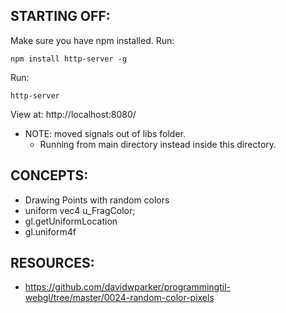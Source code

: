 ## STARTING OFF:

Make sure you have npm installed.
Run:
```
npm install http-server -g
```

Run:
```
http-server
```

View at: http://localhost:8080/

* NOTE: moved signals out of libs folder.
  * Running from main directory instead inside this directory.

## CONCEPTS:

* Drawing Points with random colors
* uniform vec4 u_FragColor;
* gl.getUniformLocation
* gl.uniform4f

## RESOURCES:

* https://github.com/davidwparker/programmingtil-webgl/tree/master/0024-random-color-pixels
